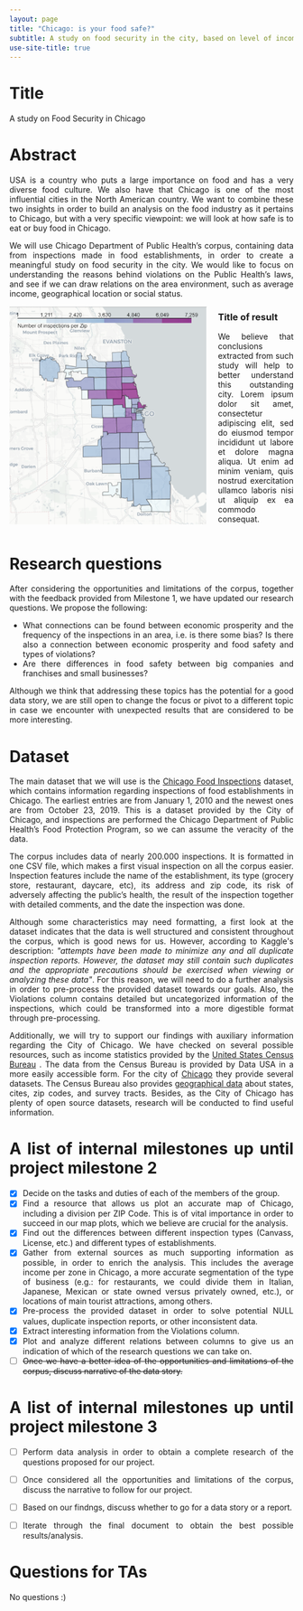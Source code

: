 ```yaml
---
layout: page
title: "Chicago: is your food safe?"
subtitle: A study on food security in the city, based on level of income per area and restaurant model.
use-site-title: true
---
```


<div style="text-align: justify" markdown="1">

# Title

A study on Food Security in Chicago

# Abstract

USA is a country who puts a large importance on food and has a very diverse food culture. We also have that Chicago is one of the most influential cities in the North American country. We want to combine these two insights in order to build an analysis on the food industry as it pertains to Chicago, but with a very specific viewpoint: we will look at how safe is to eat or buy food in Chicago.

We will use Chicago Department of Public Health’s corpus, containing data from inspections made in food establishments, in order to create a meaningful study on food security in the city. We would like to focus on understanding the reasons behind violations on the Public Health’s laws, and see if we can draw relations on the area environment, such as average income, geographical location or social status.

<img src="img/test_map.png"
     alt="Test map 2"
     style="float: left; margin-right: 20px; width:350px;" />

### Title of result

We believe that conclusions extracted from such study will help to better understand this outstanding city. Lorem ipsum dolor sit amet, consectetur adipiscing elit, sed do eiusmod tempor incididunt ut labore et dolore magna aliqua. Ut enim ad minim veniam, quis nostrud exercitation ullamco laboris nisi ut aliquip ex ea commodo consequat.

<div style="clear: both;"> </div>

# Research questions
After considering the opportunities and limitations of the corpus, together with the feedback provided from Milestone 1, we have updated our research questions. We propose the following:

- What connections can be found between economic prosperity and the frequency of the inspections in an area, i.e. is there some bias? Is there also a connection between economic prosperity and food safety and types of violations?
- Are there differences in food safety between big companies and franchises and small businesses?

Although we think that addressing these topics has the potential for a good data story, we are still open to change the focus or pivot to a different topic in case we encounter with unexpected results that are considered to be more interesting.

# Dataset
The main dataset that we will use is the [Chicago Food Inspections](https://www.kaggle.com/chicago/chicago-food-inspections) dataset, which contains information regarding inspections of food establishments in Chicago. The earliest entries are from January 1, 2010 and the newest ones are from October 23, 2019. This is a dataset provided by the City of Chicago, and inspections are performed the Chicago Department of Public Health’s Food Protection Program, so we can assume the veracity of the data.

The corpus includes data of nearly 200.000 inspections. It is formatted in one CSV file, which makes a first visual inspection on all the corpus easier. Inspection features include the name of the establishment, its type (grocery store, restaurant, daycare, etc), its address and zip code, its risk of adversely affecting the public’s health, the result of the inspection together with detailed comments, and the date the inspection was done.

Although some characteristics may need formatting, a first look at the dataset indicates that the data is well structured and consistent throughout the corpus, which is good news for us. However, according to Kaggle's description: _"attempts have been made to minimize any and all duplicate inspection reports. However, the dataset may still contain such duplicates and the appropriate precautions should be exercised when viewing or analyzing these data"_. For this reason, we will need to do a further analysis in order to pre-process the provided dataset towards our goals. Also, the Violations column contains detailed but uncategorized information of the inspections, which could be transformed into a more digestible format through pre-processing.

Additionally, we will try to support our findings with auxiliary information regarding the City of Chicago. We have checked on several possible resources, such as income statistics provided by the [United States Census Bureau](https://www.census.gov/data.html) . The data from the Census Bureau is provided by Data USA in a more easily accessible form. For the city of [Chicago](https://datausa.io/profile/geo/chicago-il/) they provide several datasets. The Census Bureau also provides [geographical data](https://www.census.gov/programs-surveys/geography.html) about states, cites, zip codes, and survey tracts. Besides, as the City of Chicago has plenty of open source datasets, research will be conducted to find useful information.

# A list of internal milestones up until project milestone 2

- [x] Decide on the tasks and duties of each of the members of the group.
- [x] Find a resource that allows us plot an accurate map of Chicago, including a division per ZIP Code. This is of vital importance in order to succeed in our map plots, which we believe are crucial for the analysis.
- [x] Find out the differences between different inspection types (Canvass, License, etc.) and different types of establishments.
- [x] Gather from external sources as much supporting information as possible, in order to enrich the analysis. This includes the average income per zone in Chicago, a more accurate segmentation of the type of business (e.g.: for restaurants, we could divide them in Italian, Japanese, Mexican or state owned versus privately owned, etc.), or locations of main tourist attractions, among others.
- [x] Pre-process the provided dataset in order to solve potential NULL values, duplicate inspection reports, or other inconsistent data.
- [x] Extract interesting information from the Violations column.
- [x] Plot and analyze different relations between columns to give us an indication of which of the research questions we can take on.
- [ ] ~~Once we have a better idea of the opportunities and limitations of the corpus, discuss narrative of the data story.~~

# A list of internal milestones up until project milestone 3

- [ ] Perform data analysis in order to obtain a complete research of the questions proposed for our project.
- [ ] Once considered all the opportunities and limitations of the corpus, discuss the narrative to follow for our project.
- [ ] Based on our findngs, discuss whether to go for a data story or a report.
- [ ] Iterate through the final document to obtain the best possible results/analysis.


# Questions for TAs

No questions :)



</div>
